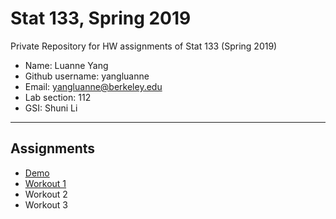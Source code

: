 # Stat 133, Spring 2019

Private Repository for HW assignments of Stat 133 (Spring 2019)

- Name: Luanne Yang
- Github username: yangluanne
- Email: yangluanne@berkeley.edu
- Lab section: 112
- GSI: Shuni Li

-----

## Assignments

- [Demo](demo)
- [Workout 1](workout01)
- Workout 2
- Workout 3


